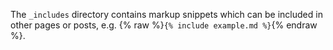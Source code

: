 The `_includes` directory contains markup snippets which can be included in other pages or posts, e.g. {% raw %}`{% include example.md %}`{% endraw %}.
